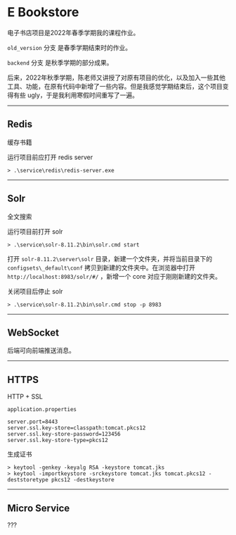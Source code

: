 # E Bookstore

电子书店项目是2022年春季学期我的课程作业。

`old_version` 分支 是春季学期结束时的作业。

`backend` 分支 是秋季学期的部分成果。

后来，2022年秋季学期，陈老师又讲授了对原有项目的优化，以及加入一些其他工具、功能，在原有代码中新增了一些内容。但是我感觉学期结束后，这个项目变得有些 ugly，于是我利用寒假时间重写了一遍。

---
## Redis
缓存书籍

运行项目前应打开 redis server

    > .\service\redis\redis-server.exe
---
## Solr
全文搜索

运行项目前打开 solr

    > .\service\solr-8.11.2\bin\solr.cmd start

打开 `solr-8.11.2\server\solr` 目录，新建一个文件夹，并将当前目录下的 `configsets\_default\conf` 拷贝到新建的文件夹中。在浏览器中打开 `http://localhost:8983/solr/#/` ，新增一个 core 对应于刚刚新建的文件夹。

关闭项目后停止 solr

    > .\service\solr-8.11.2\bin\solr.cmd stop -p 8983
---
## WebSocket
后端可向前端推送消息。

---
## HTTPS
HTTP + SSL

`application.properties`

    server.port=8443
    server.ssl.key-store=classpath:tomcat.pkcs12
    server.ssl.key-store-password=123456
    server.ssl.key-store-type=pkcs12
生成证书

    > keytool -genkey -keyalg RSA -keystore tomcat.jks
    > keytool -importkeystore -srckeystore tomcat.jks tomcat.pkcs12 -deststoretype pkcs12 -destkeystore

---
## Micro Service
???
